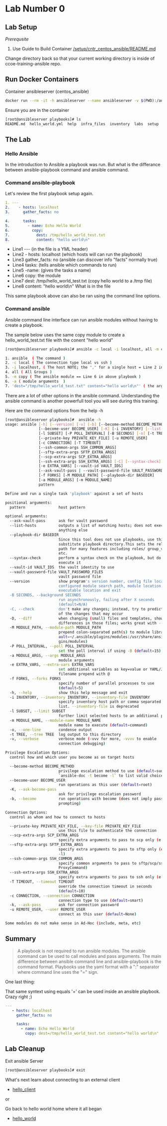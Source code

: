 # Lab Number 0

## Lab Setup

*_Prerequsite_*

1. Use Guide to Build Container [/setup/cntr_centos_ansible/README.md](/setup/cntr_centos_ansible/README.md)

Change directory back so that your current working directory is inside of ccoe-training-ansible repo.

## Run Docker Containers

Container ansibleserver (centos_ansible)

```bash
docker run --rm -it -h ansibleserver --name ansibleserver -v $(PWD):/ansible/playbooks centos_ansible bash
```

Ensure you are in the container

```bash
[root@ansibleserver playbooks]# ls
README.md  hello_world.yml  help  infra_files  inventory  labs  setup
```

## The Lab

### Hello Ansible

In the introduction to Ansible a playbook was run.  But what is the differance between ansible-playbook command and ansible command.

### Command ansible-playbook

Let's review the first playbook setup again.

```yaml
1. ---
2.    - hosts: localhost
3.      gather_facts: no

4.      tasks:
5.        - name: Echo Hello World
6.          copy: 
7.            dest: /tmp/hello_world_test.txt
8.            content: "hello world\n" 

```

* Line1 --- (in the file is a YML header)
* Line2 - hosts: localhost (which hosts will can run the playbook)
* Line3 gather_facts: no (ansible can discover info "facts" normally true)
* Line4 tasks: (tells ansible which commands to run)
* Line5 -name: (gives the tasks a name)
* Line6 copy: the module
* Line7 dest: /tmp/hello_world_test.txt (copy hello world to a /tmp file)
* Line8 content: "hello world\n" What is in the file

This same playbook above can also be ran using the command line options.

### Command ansible

Ansible command line interface can run ansible modules without having to create a playbook.

The sample below uses the same copy module to create a hello_world_test.txt file with the conent "hello world"

```bash
[root@ansibleserver playbooks]# ansible -c local -i localhost, all -m copy -a 'dest="/tmp/hello_world_test.txt" content="hello world\n"'
```

```bash
1. ansible  ( The command )
2. -c local ( The connection type local vs ssh )
3. -i localhost, ( The host NOTE; the "," for a single host = Line 2 in above playbook )
4. all ( All Groups )
5. -m copy ( The ansible module == Line 6 in above playbook )
6. -a ( module arguments  )
7. 'dest="/tmp/hello_world_test.txt" content="hello world\n"' ( the arguments = line 7 and 8 combined in above playbook )

```

There are a lot of other options in the ansible command.  Understanding the ansible command is another powerfull tool you will see during this training.

Here are the command options from the help -h 

```bash
[root@ansibleserver playbooks]#  ansible -h
usage: ansible [-h] [--version] [-v] [-b] [--become-method BECOME_METHOD]
               [--become-user BECOME_USER] [-K] [-i INVENTORY] [--list-hosts]
               [-l SUBSET] [-P POLL_INTERVAL] [-B SECONDS] [-o] [-t TREE] [-k]
               [--private-key PRIVATE_KEY_FILE] [-u REMOTE_USER]
               [-c CONNECTION] [-T TIMEOUT]
               [--ssh-common-args SSH_COMMON_ARGS]
               [--sftp-extra-args SFTP_EXTRA_ARGS]
               [--scp-extra-args SCP_EXTRA_ARGS]
               [--ssh-extra-args SSH_EXTRA_ARGS] [-C] [--syntax-check] [-D]
               [-e EXTRA_VARS] [--vault-id VAULT_IDS]
               [--ask-vault-pass | --vault-password-file VAULT_PASSWORD_FILES]
               [-f FORKS] [-M MODULE_PATH] [--playbook-dir BASEDIR]
               [-a MODULE_ARGS] [-m MODULE_NAME]
               pattern

Define and run a single task 'playbook' against a set of hosts

positional arguments:
  pattern               host pattern

optional arguments:
  --ask-vault-pass      ask for vault password
  --list-hosts          outputs a list of matching hosts; does not execute
                        anything else
  --playbook-dir BASEDIR
                        Since this tool does not use playbooks, use this as a
                        substitute playbook directory.This sets the relative
                        path for many features including roles/ group_vars/
                        etc.
  --syntax-check        perform a syntax check on the playbook, but do not
                        execute it
  --vault-id VAULT_IDS  the vault identity to use
  --vault-password-file VAULT_PASSWORD_FILES
                        vault password file
  --version             show program's version number, config file location,
                        configured module search path, module location,
                        executable location and exit
  -B SECONDS, --background SECONDS
                        run asynchronously, failing after X seconds
                        (default=N/A)
  -C, --check           don't make any changes; instead, try to predict some
                        of the changes that may occur
  -D, --diff            when changing (small) files and templates, show the
                        differences in those files; works great with --check
  -M MODULE_PATH, --module-path MODULE_PATH
                        prepend colon-separated path(s) to module library (def
                        ault=~/.ansible/plugins/modules:/usr/share/ansible/plu
                        gins/modules)
  -P POLL_INTERVAL, --poll POLL_INTERVAL
                        set the poll interval if using -B (default=15)
  -a MODULE_ARGS, --args MODULE_ARGS
                        module arguments
  -e EXTRA_VARS, --extra-vars EXTRA_VARS
                        set additional variables as key=value or YAML/JSON, if
                        filename prepend with @
  -f FORKS, --forks FORKS
                        specify number of parallel processes to use
                        (default=5)
  -h, --help            show this help message and exit
  -i INVENTORY, --inventory INVENTORY, --inventory-file INVENTORY
                        specify inventory host path or comma separated host
                        list. --inventory-file is deprecated
  -l SUBSET, --limit SUBSET
                        further limit selected hosts to an additional pattern
  -m MODULE_NAME, --module-name MODULE_NAME
                        module name to execute (default=command)
  -o, --one-line        condense output
  -t TREE, --tree TREE  log output to this directory
  -v, --verbose         verbose mode (-vvv for more, -vvvv to enable
                        connection debugging)

Privilege Escalation Options:
  control how and which user you become as on target hosts

  --become-method BECOME_METHOD
                        privilege escalation method to use (default=sudo), use
                        `ansible-doc -t become -l` to list valid choices.
  --become-user BECOME_USER
                        run operations as this user (default=root)
  -K, --ask-become-pass
                        ask for privilege escalation password
  -b, --become          run operations with become (does not imply password
                        prompting)

Connection Options:
  control as whom and how to connect to hosts

  --private-key PRIVATE_KEY_FILE, --key-file PRIVATE_KEY_FILE
                        use this file to authenticate the connection
  --scp-extra-args SCP_EXTRA_ARGS
                        specify extra arguments to pass to scp only (e.g. -l)
  --sftp-extra-args SFTP_EXTRA_ARGS
                        specify extra arguments to pass to sftp only (e.g. -f,
                        -l)
  --ssh-common-args SSH_COMMON_ARGS
                        specify common arguments to pass to sftp/scp/ssh (e.g.
                        ProxyCommand)
  --ssh-extra-args SSH_EXTRA_ARGS
                        specify extra arguments to pass to ssh only (e.g. -R)
  -T TIMEOUT, --timeout TIMEOUT
                        override the connection timeout in seconds
                        (default=10)
  -c CONNECTION, --connection CONNECTION
                        connection type to use (default=smart)
  -k, --ask-pass        ask for connection password
  -u REMOTE_USER, --user REMOTE_USER
                        connect as this user (default=None)

Some modules do not make sense in Ad-Hoc (include, meta, etc)
```

## Summary

> A playbook is not required to run ansible modules.  The ansible command can be used to call modules and pass arguments. The main difference between ansible command line and ansible-playbook is the command format.  Playbooks use the yaml format with a ":" separator where command line uses the "=" sign.

One last thing:

That same syntext using equals '=' can be used inside an ansible playbook. Crazy right ;)

```yaml
---
   - hosts: localhost
     gather_facts: no

     tasks:
       - name: Echo Hello World
         copy: dest=/tmp/hello_world_test.txt content="hello world\n"

```

## Lab Cleanup 

Exit ansible Server

```bash
[root@ansibleserver playbooks]# exit 
```

What's next learn about connecting to an external client

* [hello_client](../1.hello_client/README.md)

or

Go back to hello world home where it all began

* [hello_world](/)
